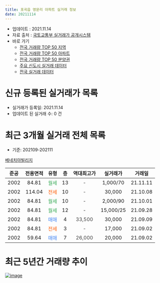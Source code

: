 ```yaml
---
title: 포곡읍 영문리 아파트 실거래 정보
date: 20211114
---
```


* 업데이트 : 2021.11.14
* 자료 출처 : [국토교통부 실거래가 공개시스템](http://rt.molit.go.kr)
* 바로 가기
    * [전국 거래량 TOP 50 지역](https://apt-info.github.io/apt-trade-info/tr)
    * [전국 거래량 TOP 50 아파트](https://apt-info.github.io/apt-trade-info/ta)
    * [전국 거래량 TOP 50 분양권](https://apt-info.github.io/apt-trade-info/tb)
    * [주요 신도시 실거래 데이터](https://apt-info.github.io/apt-trade-info/newtown)
    * [전국 실거래 데이터](https://apt-info.github.io/apt-trade-info/all)



<script async src="https://pagead2.googlesyndication.com/pagead/js/adsbygoogle.js"></script>
<!-- 기본광고 -->
<ins class="adsbygoogle"
     style="display:block"
     data-ad-client="ca-pub-1142216861245946"
     data-ad-slot="4805727019"
     data-ad-format="auto"
     data-full-width-responsive="true"></ins>
<script>
     (adsbygoogle = window.adsbygoogle || []).push({});
</script>


# 신규 등록된 실거래가 목록

* 실거래가 등록일: 2021.11.14
* 업데이트 된 실거래 수: 0 건




<script async src="https://pagead2.googlesyndication.com/pagead/js/adsbygoogle.js"></script>
<!-- 기본광고 -->
<ins class="adsbygoogle"
     style="display:block"
     data-ad-client="ca-pub-1142216861245946"
     data-ad-slot="4805727019"
     data-ad-format="auto"
     data-full-width-responsive="true"></ins>
<script>
     (adsbygoogle = window.adsbygoogle || []).push({});
</script>


# 최근 3개월 실거래 전체 목록
* 기준: 202109-202111


[베네치아빌리지](https://search.naver.com/search.naver?query=%EB%B2%A0%EB%84%A4%EC%B9%98%EC%95%84%EB%B9%8C%EB%A6%AC%EC%A7%80)

|준공|전용면적|유형|층|역대최고가|실거래가|거래일|
|:---:|:---:|:---:|:---:|:---:|:---:|:---:|
|2002|84.81|<span style="color:#34A853">월세</span>|13|<span style="color:#444444">-</span>|1,000/70|21.11.11|
|2002|114.04|<span style="color:#FF5A00">전세</span>|10|<span style="color:#444444">-</span>|30,000|21.10.08|
|2002|84.81|<span style="color:#34A853">월세</span>|10|<span style="color:#444444">-</span>|2,000/90|21.10.01|
|2002|84.81|<span style="color:#34A853">월세</span>|12|<span style="color:#444444">-</span>|15,000/25|21.09.28|
|2002|84.81|<span style="color:#4285F3">매매</span>|4|<span style="color:#444444">33,500</span>|30,000|21.09.09|
|2002|84.81|<span style="color:#FF5A00">전세</span>|3|<span style="color:#444444">-</span>|17,000|21.09.02|
|2002|59.64|<span style="color:#4285F3">매매</span>|7|<span style="color:#444444">26,000</span>|20,000|21.09.02|



<script async src="https://pagead2.googlesyndication.com/pagead/js/adsbygoogle.js"></script>
<!-- 기본광고 -->
<ins class="adsbygoogle"
     style="display:block"
     data-ad-client="ca-pub-1142216861245946"
     data-ad-slot="4805727019"
     data-ad-format="auto"
     data-full-width-responsive="true"></ins>
<script>
     (adsbygoogle = window.adsbygoogle || []).push({});
</script>


# 최근 5년간 거래량 추이


<div style="width:100%;">
    <canvas id="deal_progress" height="200"></canvas>
</div>

<script>
new Chart(document.getElementById("deal_progress"), {
    type: 'line',
    data: {
        labels: ['16.01','16.02','16.03','16.04','16.05','16.06','16.07','16.08','16.09','16.10','16.11','16.12','17.01','17.02','17.03','17.04','17.05','17.06','17.07','17.08','17.09','17.10','17.12','18.01','18.02','18.03','18.05','18.07','18.08','18.09','18.10','18.11','19.01','19.03','19.04','19.05','19.06','19.07','19.08','19.09','19.10','19.11','20.02','20.03','20.04','20.05','20.06','20.07','20.08','20.09','20.10','20.11','20.12','21.01','21.02','21.03','21.04','21.05','21.06','21.07','21.08','21.09','21.10','21.11'],
        datasets: [{
            label: '매매/분양권',
            data: [0,4,4,2,1,3,2,3,2,4,0,1,1,2,3,2,2,1,1,2,0,0,1,5,0,1,0,0,1,0,2,1,2,1,4,1,1,1,0,1,2,2,1,1,1,1,5,2,3,1,9,7,5,5,2,5,6,2,2,1,3,2,0,0],
            borderColor: "rgba(66, 133, 243, 1)",
            backgroundColor: "rgba(66, 133, 243, 0.05)",
            borderWidth: 1,
            pointRadius: 0,
            fill: false,
            lineTension: 0
        },{
            label: '전/월세',
            data: [1,1,1,2,1,1,1,4,0,2,1,1,0,1,1,4,0,2,1,0,2,2,2,0,1,2,3,1,1,1,1,4,4,1,1,4,1,2,2,2,1,2,3,4,0,4,0,0,1,2,0,1,1,1,2,0,4,3,2,0,0,2,2,1],
            borderColor: "rgba(255, 90, 0, 1)",
            backgroundColor: "rgba(255, 90, 0, 0.05)",
            borderWidth: 1,
            pointRadius: 0,
            fill: false,
            lineTension: 0
        },{
            label: '합계',
            data: [1,5,5,4,2,4,3,7,2,6,1,2,1,3,4,6,2,3,2,2,2,2,3,5,1,3,3,1,2,1,3,5,6,2,5,5,2,3,2,3,3,4,4,5,1,5,5,2,4,3,9,8,6,6,4,5,10,5,4,1,3,4,2,1],
            borderColor: "rgba(0, 0, 0, 1)",
            backgroundColor: "rgba(0, 0, 0, 0.03)",
            borderWidth: 0.1,
            pointRadius: 0,
            fill: true,
            lineTension: 0
        }
        ]
    },
    options: {
        responsive: true,
        title: {
            display: false
        },
        tooltips: {
            mode: 'index',
            intersect: false
        },
        hover: {
            mode: 'nearest',
            intersect: true
        },
        scales: {
            xAxes: [{
                display: true,
                scaleLabel: {
                    display: true,
                    labelString: '년/월'
                }
            }],
            yAxes: [{
                display: true,
                ticks: {
                    suggestedMin: 0,
                },
                scaleLabel: {
                    display: true,
                    labelString: '실거래 수'
                }
            }]
        }
    }
});

</script>


[![image](https://apt-info.github.io/images/2020-01-03-apt-trade-info/1024x500.png)](https://play.google.com/store/apps/details?id=com.aptinfo.apttradeinfo)

